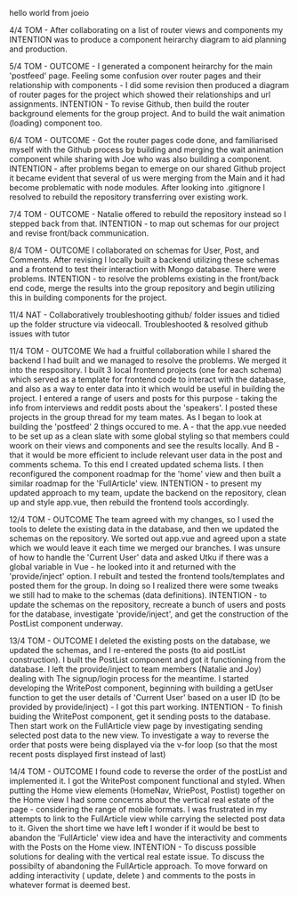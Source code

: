 hello world from joeio

4/4 TOM - After collaborating on a list of router views and components my INTENTION was to produce a component heirarchy diagram to aid planning and production.

5/4 TOM - OUTCOME - I generated a component heirarchy for the main 'postfeed' page. Feeling some confusion over router pages and their relationship with components - I did some revision then produced a diagram of router pages for the project which showed their relationships and url assignments. INTENTION - To revise Github, then build the router background elements for the group project. And to build the wait animation (loading) component too.

6/4 TOM - OUTCOME - Got the router pages code done, and familiarised myself with the Github process by building and merging the wait animation component while sharing with Joe who was also building a component. INTENTION - after problems began to emerge on our shared Github project it became evident that several of us were merging from the Main and it had become problematic with node modules. After looking into .gitignore I resolved to rebuild the repository transferring over existing work.

7/4 TOM - OUTCOME - Natalie offered to rebuild the repository instead so I stepped back from that. INTENTION - to map out schemas for our project and revise front/back communication.

8/4 TOM - OUTCOME I collaborated on schemas for User, Post, and Comments. After revising I locally built a backend utilizing these schemas and a frontend to test their interaction with Mongo database. There were problems. INTENTION - to resolve the problems existing in the front/back end code, merge the results into the group repository and begin utilizing this in building components for the project.







11/4 NAT - Collaboratively troubleshooting github/ folder issues and tidied up the folder structure via videocall. Troubleshooted & resolved github issues with tutor

11/4 TOM - OUTCOME We had a fruitful collaboration while I shared the  backend I had built and we managed to resolve the problems. We merged it into the respository. I built 3 local frontend projects (one for each schema) which served as a template for frontend code to interact with the database, and also as a way to enter data into it which would be useful in building the project. I entered a range of users and posts for this purpose - taking the info from interviews and reddit posts about the 'speakers'. I posted these projects in the group thread for my team mates. As I began to look at building the 'postfeed' 2 things occured to me. A - that the app.vue needed to be set up as a clean slate with some global styling so that members could woork on their views and components and see the results locally. And B - that it would be more efficient to include relevant user data in the post and comments schema. To this end I created updated schema lists. I then reconfigured the component roadmap for the 'home' view and then built a similar roadmap for the 'FullArticle' view. INTENTION - to present my updated approach to my team, update the backend on the repository, clean up and style app.vue, then rebuild the frontend tools accordingly.

12/4 TOM - OUTCOME The team agreed with my changes, so I used the tools to delete the existing data in the database, and then we updated the schemas on the repository. We sorted out app.vue and agreed upon a state which we would leave it each time we merged our branches. I was unsure of how to handle the 'Current User' data and asked Utku if there was a global variable in Vue - he looked into it and returned with the 'provide/inject' option. I rebuilt and tested the frontend tools/templates and posted them for the group. In doing so I realized there were some tweaks we still had to make to the schemas (data definitions). INTENTION - to update the schemas on the repository, recreate a bunch of users and posts for the database, investigate 'provide/inject', and get the construction of the PostList component underway.

13/4 TOM - OUTCOME I deleted the existing posts on the database, we updated the schemas, and I re-entered the posts (to aid postList construction). I built the PostList component and got it functioning from the database. I left the provide/inject to team members (Natalie and Joy) dealing with The signup/login process for the meantime. I started developing the WritePost component, beginning with building a getUser function to get the user details of 'Current User' based on a user ID (to be provided by provide/inject) - I got this part working. INTENTION - To finish buiding the WritePost component, get it sending posts to the database. Then start work on the FullArticle view page by investigating sending selected post data to the new view. To investigate a way to reverse the order that posts were being displayed via the v-for loop (so that the most recent posts displayed first instead of last)

14/4 TOM - OUTCOME I found code to reverse the order of the postList and implemented it. I got the WritePost component functional and styled. When putting the Home view elements (HomeNav, WriePost, Postlist) together on the Home view I had some concerns about the vertical real estate of the page - considering the range of mobile formats. I was frustrated in my attempts to link to the FullArticle view while carrying the selected post data to it. Given the short time we have left I wonder if it would be best to abandon the 'FullArticle' view idea and have the interactivity and comments with the Posts on the Home view. INTENTION - To discuss possible solutions for dealing with the vertical real estate issue. To discuss the possibilty of abandoning the FullArticle approach. To move forward on adding interactivity ( update, delete ) and comments to the posts in whatever format is deemed best.